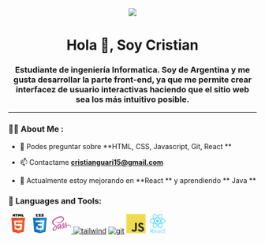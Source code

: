 <div align="center">
  <img src="https://media.giphy.com/media/qgQUggAC3Pfv687qPC/giphy.gif" width="200">
  <h1 align="center" >Hola 👋, Soy Cristian</h1>
  <h3 align="center">Estudiante de ingeniería Informatica. Soy de Argentina y me gusta desarrollar la parte front-end, ya que me permite crear interfacez de usuario interactivas haciendo que el sitio web sea los más intuitivo posible.</h3>
</div>

---

### 👨‍💻 About Me :


- 💬 Podes preguntar sobre  **HTML, CSS, Javascript, Git, React **

- 📫 Contactame **cristianguari15@gmail.com**

- 🌱 Actualmente estoy mejorando en **React ** y aprendiendo ** Java **


<div align="left">
  <h3>🔨 Languages and Tools:</h3>
    
  <p align="left">
    <a href="https://www.w3.org/html/" target="_blank" rel="noreferrer"> <img src="https://raw.githubusercontent.com/devicons/devicon/master/icons/html5/html5-original-wordmark.svg" alt="html5" width="40" height="40"/></a>
<a href="https://www.w3schools.com/css/" target="_blank" rel="noreferrer"> <img src="https://raw.githubusercontent.com/devicons/devicon/master/icons/css3/css3-original-wordmark.svg" alt="css3" width="40" height="40"/></a>
<a href="https://sass-lang.com" target="_blank" rel="noreferrer"> <img src="https://raw.githubusercontent.com/devicons/devicon/master/icons/sass/sass-original.svg" alt="sass" width="40" height="40"/> </a> <a href="https://tailwindcss.com/" target="_blank" rel="noreferrer"> <img src="https://www.vectorlogo.zone/logos/tailwindcss/tailwindcss-icon.svg" alt="tailwind" width="40" height="40"></a>
<a href="https://git-scm.com/" target="_blank" rel="noreferrer"> <img src="https://www.vectorlogo.zone/logos/git-scm/git-scm-icon.svg" alt="git" width="40" height="40"/></a>
<a href="https://developer.mozilla.org/en-US/docs/Web/JavaScript" target="_blank" rel="noreferrer"> <img src="https://raw.githubusercontent.com/devicons/devicon/master/icons/javascript/javascript-original.svg" alt="javascript" width="40" height="40"/></a>
<a href="https://reactjs.org/" target="_blank" rel="noreferrer"> <img src="https://raw.githubusercontent.com/devicons/devicon/master/icons/react/react-original-wordmark.svg" alt="react" width="40" height="40"/></a>
  </p>
</div>
